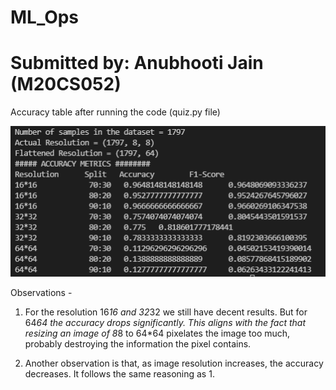 # ML_Ops
Submitted by: Anubhooti Jain (M20CS052)
=========================================

Accuracy table after running the code (quiz.py file)

![my-result-1](/results/table.png)

Observations -
1. For the resolution 16*16 and 32*32 we still have decent results. But for 64*64 the accuracy drops significantly. This aligns with the fact that resizing an image of 8*8 to 64*64 pixelates the image too much, probably destroying the information the pixel contains. 

2. Another observation is that, as image resolution increases, the accuracy decreases. It follows the same reasoning as 1. 
